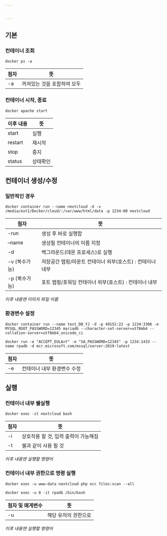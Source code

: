 ```yaml
---


---
```


<h2 id="기본">기본</h2>
<h3 id="컨테이너-조회">컨테이너 조회</h3>
<pre class=" language-docker"><code class="prism  language-docker">docker ps <span class="token punctuation">-</span>a
</code></pre>

<table>
<thead>
<tr>
<th>첨자</th>
<th>뜻</th>
</tr>
</thead>
<tbody>
<tr>
<td>-a</td>
<td>꺼져있는 것을 포함하여 모두</td>
</tr>
</tbody>
</table><h3 id="컨테이너-시작-종료">컨테이너 시작, 종료</h3>
<pre class=" language-docker"><code class="prism  language-docker">docker apache start
</code></pre>

<table>
<thead>
<tr>
<th>이후 내용</th>
<th>뜻</th>
</tr>
</thead>
<tbody>
<tr>
<td>start</td>
<td>실행</td>
</tr>
<tr>
<td>restart</td>
<td>재시작</td>
</tr>
<tr>
<td>stop</td>
<td>중지</td>
</tr>
<tr>
<td>status</td>
<td>상태확인</td>
</tr>
</tbody>
</table><h2 id="컨테이너-생성수정">컨테이너 생성/수정</h2>
<h3 id="일반적인-경우">일반적인 경우</h3>
<pre class=" language-docker"><code class="prism  language-docker">docker container run <span class="token punctuation">-</span><span class="token punctuation">-</span>name nextcloud <span class="token punctuation">-</span>d <span class="token punctuation">-</span>v /media/ext1/Docker/cloud/<span class="token punctuation">:</span>/var/www/html/data <span class="token punctuation">-</span>p 1234<span class="token punctuation">:</span>80 nextcloud
</code></pre>

<table>
<thead>
<tr>
<th>첨자</th>
<th>뜻</th>
</tr>
</thead>
<tbody>
<tr>
<td>-run</td>
<td>생성 후 바로 실행함</td>
</tr>
<tr>
<td>–name</td>
<td>생성될 컨테이너의 이름 지정</td>
</tr>
<tr>
<td>-d</td>
<td>백그라운드(데몬 프로세스)로 실행</td>
</tr>
<tr>
<td>-v (복수가능)</td>
<td>저장공간 맵핑/마운트 컨테이너 외부(호스트) : 컨테이너 내부</td>
</tr>
<tr>
<td>-p (복수가능)</td>
<td>포트 맵핑/포워딩 컨테이너 외부(호스트) : 컨테이너 내부</td>
</tr>
</tbody>
</table><p><em>이후 내용엔 이미지 파일 이름</em></p>
<h3 id="환경변수-설정">환경변수 설정</h3>
<pre class=" language-docker"><code class="prism  language-docker">docker container run <span class="token punctuation">-</span><span class="token punctuation">-</span>name test_DB_YJ <span class="token punctuation">-</span>d <span class="token punctuation">-</span>p 49152<span class="token punctuation">:</span>22 <span class="token punctuation">-</span>p 1234<span class="token punctuation">:</span>3306 <span class="token punctuation">-</span>e MYSQL_ROOT_PASSWORD=12345 mariadb <span class="token punctuation">-</span><span class="token punctuation">-</span>character<span class="token punctuation">-</span>set<span class="token punctuation">-</span>server=utf8mb4 <span class="token punctuation">-</span><span class="token punctuation">-</span>collation<span class="token punctuation">-</span>server=utf8mb4_unicode_ci
</code></pre>
<pre class=" language-docker"><code class="prism  language-docker">docker run <span class="token punctuation">-</span>e <span class="token string">"ACCEPT_EULA=Y"</span> <span class="token punctuation">-</span>e <span class="token string">"SA_PASSWORD=12345"</span> <span class="token punctuation">-</span>p 1234<span class="token punctuation">:</span>1433 <span class="token punctuation">-</span><span class="token punctuation">-</span>name rpadb <span class="token punctuation">-</span>d mcr.microsoft.com/mssql/server<span class="token punctuation">:</span>2019<span class="token punctuation">-</span>latest
</code></pre>

<table>
<thead>
<tr>
<th>첨자</th>
<th>뜻</th>
</tr>
</thead>
<tbody>
<tr>
<td>-e</td>
<td>컨테이너 내부 환경변수 수정</td>
</tr>
</tbody>
</table><h2 id="실행">실행</h2>
<h3 id="컨테이너-내부-쉘실행">컨테이너 내부 쉘실행</h3>
<pre class=" language-docker"><code class="prism  language-docker">docker exec <span class="token punctuation">-</span>it nextcloud bash
</code></pre>

<table>
<thead>
<tr>
<th>첨자</th>
<th>뜻</th>
</tr>
</thead>
<tbody>
<tr>
<td>-i</td>
<td>상호작용 할 것, 입력 출력이 가능해짐</td>
</tr>
<tr>
<td>-t</td>
<td>쉘과 같이 사용 될 것</td>
</tr>
</tbody>
</table><p><em>이후 내용엔 실행할 명령어</em></p>
<h3 id="컨테이너-내부-권한으로-명령-실행">컨테이너 내부 권한으로 명령 실행</h3>
<pre class=" language-docker"><code class="prism  language-docker">docker exec <span class="token punctuation">-</span>u www<span class="token punctuation">-</span>data nextcloud php occ files<span class="token punctuation">:</span>scan <span class="token punctuation">-</span><span class="token punctuation">-</span>all
</code></pre>
<pre class=" language-docker"><code class="prism  language-docker">docker exec <span class="token punctuation">-</span>u 0 <span class="token punctuation">-</span>it rpadb /bin/bash
</code></pre>

<table>
<thead>
<tr>
<th>첨자 및 매게변수</th>
<th>뜻</th>
</tr>
</thead>
<tbody>
<tr>
<td>-u</td>
<td>해당 유저의 권한으로</td>
</tr>
</tbody>
</table><p><em>이후 내용엔 실행할 명령어</em></p>

